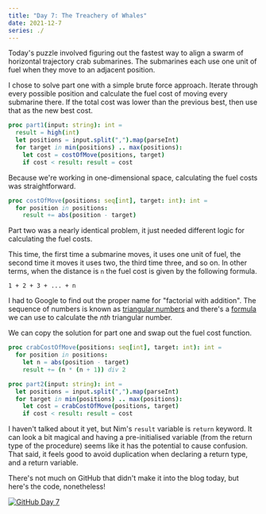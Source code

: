```yaml
---
title: "Day 7: The Treachery of Whales"
date: 2021-12-7
series: ./
---
```


Today's puzzle involved figuring out the fastest way to align a swarm of horizontal trajectory crab submarines. The submarines each use one unit of fuel when they move to an adjacent position.

I chose to solve part one with a simple brute force approach. Iterate through every possible position and calculate the fuel cost of moving every submarine there. If the total cost was lower than the previous best, then use that as the new best cost.

```nim
proc part1(input: string): int =
  result = high(int)
  let positions = input.split(",").map(parseInt)
  for target in min(positions) .. max(positions):
    let cost = costOfMove(positions, target)
    if cost < result: result = cost
```

Because we're working in one-dimensional space, calculating the fuel costs was straightforward.

```nim
proc costOfMove(positions: seq[int], target: int): int =
  for position in positions:
    result += abs(position - target)
```

Part two was a nearly identical problem, it just needed different logic for calculating the fuel costs.

This time, the first time a submarine moves, it uses one unit of fuel, the second time it moves it uses two, the third time three, and so on. In other terms, when the distance is `n` the fuel cost is given by the following formula.

```
1 + 2 + 3 + ... + n
```

I had to Google to find out the proper name for "factorial with addition". The sequence of numbers is known as [triangular numbers](https://en.wikipedia.org/wiki/Triangular_number) and there's a [formula](https://en.wikipedia.org/wiki/Triangular_number#Formula) we can use to calculate the _nth_ triangular number.

We can copy the solution for part one and swap out the fuel cost function.

```nim
proc crabCostOfMove(positions: seq[int], target: int): int =
  for position in positions:
    let n = abs(position - target)
    result += (n * (n + 1)) div 2

proc part2(input: string): int =
  let positions = input.split(",").map(parseInt)
  for target in min(positions) .. max(positions):
    let cost = crabCostOfMove(positions, target)
    if cost < result: result = cost
```

I haven't talked about it yet, but Nim's `result` variable is `return` keyword. It can look a bit magical and having a pre-initialised variable (from the return type of the procedure) seems like it has the potential to cause confusion. That said, it feels good to avoid duplication when declaring a return type, and a return variable.

There's not much on GitHub that didn't make it into the blog today, but here's the code, nonetheless!

[![GitHub](/icons/github.svg) Day 7](https://github.com/danprince/advent-of-code/blob/master/2021/day-07/main.nim)
